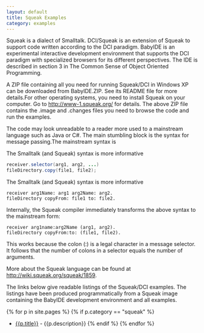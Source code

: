 ```yaml
---
layout: default
title: Squeak Examples
category: examples
---
```


Squeak is a dialect of Smalltalk. DCI/Squeak is an extension of Squeak to support code written according to the DCI paradigm. BabyIDE is an experimental interactive development environment that supports the DCI paradigm with specialized browsers for its different perspectives. The IDE is described in section 3 in The Common Sense of Object Oriented Programming.

A ZIP file containing all you need for running Squeak/DCI in Windows XP can be downloaded from BabyIDE.ZIP. See its README file for more details.For other operating systems, you need to install Squeak on your computer. Go to http://www-1.squeak.org/ for details. The above ZIP file contains the .image and .changes files you need to browse the code and run the examples.

The code may look unreadable to a reader more used to a mainstream language such as Java or C#. The main stumbling block is the syntax for message passing.The mainstream syntax is

The Smalltalk (and Squeak) syntax is more informative

```java
receiver.selector(arg1, arg2, ...) 
fileDirectory.copy(file1, file2);
```

The Smalltalk (and Squeak) syntax is more informative

```smalltalk
receiver arg1Name: arg1 arg2Name: arg2. 
fileDirectory copyFrom: file1 to: file2.
```

Internally, the Squeak compiler immediately transforms the above syntax to the mainstream form:

```smalltalk
receiver arg1name:arg2Name (arg1, arg2). 
fileDirectory copyFrom:to: (file1, file2).
```

This works because the colon (:) is a legal character in a message selector. It follows that the number of colons in a selector equals the number of arguments.

More about the Squeak language can be found at http://wiki.squeak.org/squeak/1859.

The links below give readable listings of the Squeak/DCI examples.
The listings have been produced programmatically from a Squeak image containing the BabyIDE development environment and all examples.

{% for p in site.pages %}
{% if p.category == "squeak" %}
- [{{p.title}}]({{p.url}}) - {{p.description}}
{% endif %}
{% endfor %}